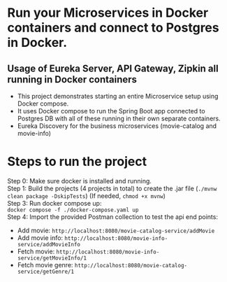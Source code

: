 
# Run your Microservices in Docker containers and connect to Postgres in Docker.
## Usage of Eureka Server, API Gateway, Zipkin all running in Docker containers

- This project demonstrates starting an entire Microservice setup using Docker compose.  
- It uses Docker compose to run the Spring Boot app connected to Postgres DB with all of these running in their own separate containers.
- Eureka Discovery for the business microservices (movie-catalog and movie-info)

# Steps to run the project
Step 0: Make sure docker is installed and running.  
Step 1: Build the projects (4 projects in total) to create the .jar file (`./mvnw clean package -DskipTests`) (If needed, `chmod +x mvnw`)   
Step 3: Run docker compose up:  
`docker compose -f ./docker-compose.yaml up`  
Step 4: Import the provided Postman collection to test the api end points:  
- Add movie: `http://localhost:8080/movie-catalog-service/addMovie`
- Add movie info: `http://localhost:8080/movie-info-service/addMovieInfo`
- Fetch movie: `http://localhost:8080/movie-info-service/getMovieInfo/1`
- Fetch movie genre: `http://localhost:8080/movie-catalog-service/getGenre/1`
